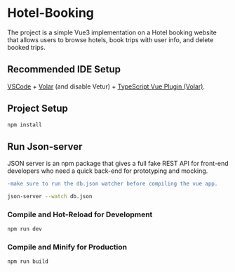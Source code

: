 # Hotel-Booking

The project is a simple Vue3 implementation on a Hotel booking website that allows users to browse hotels, book trips with user info, and delete booked trips.

## Recommended IDE Setup

[VSCode](https://code.visualstudio.com/) + [Volar](https://marketplace.visualstudio.com/items?itemName=Vue.volar) (and disable Vetur) + [TypeScript Vue Plugin (Volar)](https://marketplace.visualstudio.com/items?itemName=Vue.vscode-typescript-vue-plugin).


## Project Setup

```sh
npm install
```
## Run Json-server 
 JSON server is an npm package that gives a full fake REST API for front-end developers who need a quick back-end for prototyping and mocking.
 ```diff
-make sure to run the db.json watcher before compiling the vue app.
```

```sh
json-server --watch db.json
```

### Compile and Hot-Reload for Development

```sh
npm run dev
```

### Compile and Minify for Production

```sh
npm run build
```
